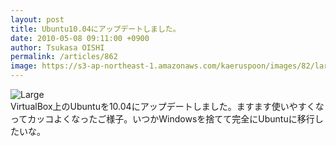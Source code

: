 ```yaml
---
layout: post
title: Ubuntu10.04にアップデートしました。
date: 2010-05-08 09:11:00 +0900
author: Tsukasa OISHI
permalink: /articles/862
image: https://s3-ap-northeast-1.amazonaws.com/kaeruspoon/images/82/large.JPG?1300880186
---
```



![Large](https://s3-ap-northeast-1.amazonaws.com/kaeruspoon/images/82/large.JPG?1300880186)  
VirtualBox上のUbuntuを10.04にアップデートしました。ますます使いやすくなってカッコよくなったご様子。いつかWindowsを捨てて完全にUbuntuに移行したいな。  


